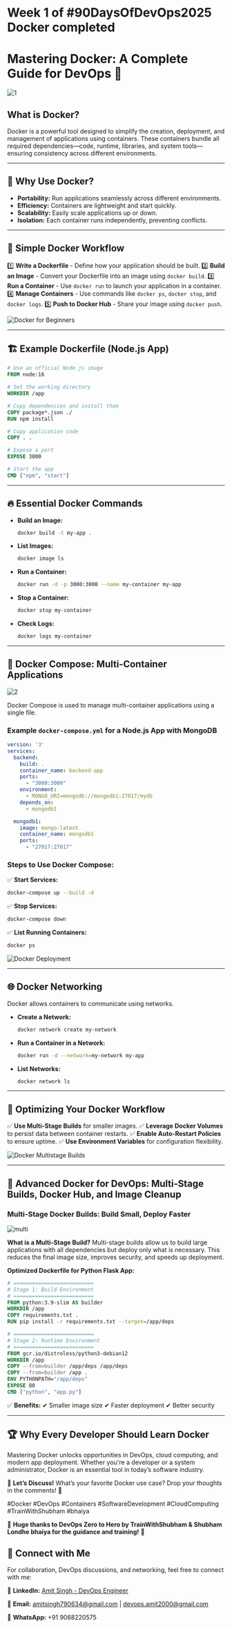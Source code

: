 # Week 1 of #90DaysOfDevOps2025 Docker completed


# Mastering Docker: A Complete Guide for DevOps 🚀

![1](https://github.com/user-attachments/assets/e20daa13-20dd-48a2-8c58-77aac337c358)


## What is Docker?
Docker is a powerful tool designed to simplify the creation, deployment, and management of applications using containers. These containers bundle all required dependencies—code, runtime, libraries, and system tools—ensuring consistency across different environments. 

---

## 🚀 Why Use Docker?

- **Portability:** Run applications seamlessly across different environments.
- **Efficiency:** Containers are lightweight and start quickly.
- **Scalability:** Easily scale applications up or down.
- **Isolation:** Each container runs independently, preventing conflicts.

---

## 🔧 Simple Docker Workflow

1️⃣ **Write a Dockerfile** - Define how your application should be built.
2️⃣ **Build an Image** - Convert your Dockerfile into an image using `docker build`.
3️⃣ **Run a Container** - Use `docker run` to launch your application in a container.
4️⃣ **Manage Containers** - Use commands like `docker ps`, `docker stop`, and `docker logs`.
5️⃣ **Push to Docker Hub** - Share your image using `docker push`.

![Docker for Beginners](./1.jpg)

---

## 🏗️ Example Dockerfile (Node.js App)

```dockerfile
# Use an official Node.js image
FROM node:16

# Set the working directory
WORKDIR /app

# Copy dependencies and install them
COPY package*.json ./
RUN npm install

# Copy application code
COPY . .

# Expose a port
EXPOSE 3000

# Start the app
CMD ["npm", "start"]
```

---

## 🔥 Essential Docker Commands

- **Build an Image:**
  ```sh
  docker build -t my-app .
  ```
- **List Images:**
  ```sh
  docker image ls
  ```
- **Run a Container:**
  ```sh
  docker run -d -p 3000:3000 --name my-container my-app
  ```
- **Stop a Container:**
  ```sh
  docker stop my-container
  ```
- **Check Logs:**
  ```sh
  docker logs my-container
  ```

---

## 🚀 Docker Compose: Multi-Container Applications

![2](https://github.com/user-attachments/assets/b690692e-490b-4e61-8fbc-8d7b962a20fc)

Docker Compose is used to manage multi-container applications using a single file.

### Example `docker-compose.yml` for a Node.js App with MongoDB

```yaml
version: '3'
services:
  backend:
    build: .
    container_name: backend-app
    ports:
      - "3000:3000"
    environment:
      - MONGO_URI=mongodb://mongodb1:27017/mydb
    depends_on:
      - mongodb1

  mongodb1:
    image: mongo:latest
    container_name: mongodb1
    ports:
      - "27017:27017"
```

### Steps to Use Docker Compose:

✅ **Start Services:**
```sh
docker-compose up --build -d
```
✅ **Stop Services:**
```sh
docker-compose down
```
✅ **List Running Containers:**
```sh
docker ps
```

![Docker Deployment](./2.png)

---

## 🌐 Docker Networking

Docker allows containers to communicate using networks.

- **Create a Network:**
  ```sh
  docker network create my-network
  ```
- **Run a Container in a Network:**
  ```sh
  docker run -d --network=my-network my-app
  ```
- **List Networks:**
  ```sh
  docker network ls
  ```

---

## 🚀 Optimizing Your Docker Workflow

✅ **Use Multi-Stage Builds** for smaller images.
✅ **Leverage Docker Volumes** to persist data between container restarts.
✅ **Enable Auto-Restart Policies** to ensure uptime.
✅ **Use Environment Variables** for configuration flexibility.

![Docker Multistage Builds](./3.png)

---

## 🚀 Advanced Docker for DevOps: Multi-Stage Builds, Docker Hub, and Image Cleanup

### Multi-Stage Docker Builds: Build Small, Deploy Faster

![multi](https://github.com/user-attachments/assets/3e537766-5954-41f3-a347-62e244b08c26)


**What is a Multi-Stage Build?**
Multi-stage builds allow us to build large applications with all dependencies but deploy only what is necessary. This reduces the final image size, improves security, and speeds up deployment.

**Optimized Dockerfile for Python Flask App:**
```dockerfile
# ==========================
# Stage 1: Build Environment
# ==========================
FROM python:3.9-slim AS builder  
WORKDIR /app  
COPY requirements.txt .  
RUN pip install -r requirements.txt --target=/app/deps

# ==========================
# Stage 2: Runtime Environment
# ==========================
FROM gcr.io/distroless/python3-debian12  
WORKDIR /app  
COPY --from=builder /app/deps /app/deps  
COPY --from=builder /app .  
ENV PYTHONPATH="/app/deps"  
EXPOSE 80  
CMD ["python", "app.py"]
```

✅ **Benefits:**
✔ Smaller image size
✔ Faster deployment
✔ Better security

---

## 🏆 Why Every Developer Should Learn Docker

Mastering Docker unlocks opportunities in DevOps, cloud computing, and modern app deployment. Whether you're a developer or a system administrator, Docker is an essential tool in today’s software industry.

🔗 **Let’s Discuss!** What’s your favorite Docker use case? Drop your thoughts in the comments! 💬

#Docker #DevOps #Containers #SoftwareDevelopment #CloudComputing #TrainWithShubham #bhaiya 

🚀 **Huge thanks to DevOps Zero to Hero by TrainWithShubham & Shubham Londhe bhaiya for the guidance and training!** 🙌



## 📢 Connect with Me

For collaboration, DevOps discussions, and networking, feel free to connect with me:

🔗 **LinkedIn:** [Amit Singh - DevOps Engineer](https://www.linkedin.com/in/amitsinghdevops/)  

📧 **Email:** amitsingh790634@gmail.com | devops.amit2000@gmail.com  

📱 **WhatsApp:** +91 9068220575  

